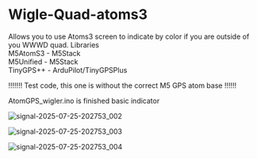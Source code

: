 # Wigle-Quad-atoms3
Allows you to use Atoms3 screen to indicate by color if you are outside of you WWWD quad.
Libraries  
M5AtomS3	- M5Stack  
M5Unified	- M5Stack  
TinyGPS++	- ArduPilot/TinyGPSPlus  

!!!!!!! Test code, this one is without the correct M5 GPS atom base !!!!!!


AtomGPS_wigler.ino is finished basic indicator  

![signal-2025-07-25-202753_002](https://github.com/user-attachments/assets/6795b293-2a73-49eb-b503-759ec7f6e901)  

![signal-2025-07-25-202753_003](https://github.com/user-attachments/assets/53b9ebdd-8610-42a3-a4e4-8cd8b383af73)  

![signal-2025-07-25-202753_004](https://github.com/user-attachments/assets/bfce871d-3ea2-4fec-9cfb-ef987c9d7d3e)  
